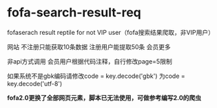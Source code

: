 # fofa-search-result-req
fofaserach result reptile for not VIP user（fofa搜索结果爬取，非VIP用户）

网站
  不注册只能获取10条数据
  注册用户能提取50条
  会员更多

非api方式调用
会员用户根据代码注释，自行修改page=5限制

如果系统不是gbk编码请修改code = key.decode('gbk') 为code = key.decode('utf-8')

**fofa2.0更换了全部网页元素，脚本已无法使用，可做参考编写2.0的爬虫**

